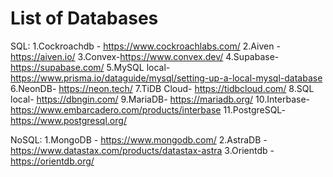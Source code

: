 # List of Databases

SQL:
1.Cockroachdb - https://www.cockroachlabs.com/
2.Aiven - https://aiven.io/
3.Convex-https://www.convex.dev/
4.Supabase- https://supabase.com/
5.MySQL local- https://www.prisma.io/dataguide/mysql/setting-up-a-local-mysql-database
6.NeonDB- https://neon.tech/
7.TiDB Cloud- https://tidbcloud.com/
8.SQL local- https://dbngin.com/
9.MariaDB- https://mariadb.org/
10.Interbase- https://www.embarcadero.com/products/interbase
11.PostgreSQL- https://www.postgresql.org/


NoSQL:
1.MongoDB - https://www.mongodb.com/
2.AstraDB - https://www.datastax.com/products/datastax-astra
3.Orientdb - https://orientdb.org/
